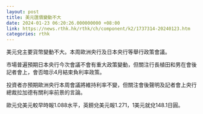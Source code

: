 ```yaml
---
layout: post
title: 美元匯價變動不大
date: 2024-01-23 06:20:26.000000000 +08:00
link: https://news.rthk.hk/rthk/ch/component/k2/1737314-20240123.htm
categories: rthk
---
```


美元兌主要貨幣變動不大。本周歐洲央行及日本央行等舉行政策會議。

市場普遍預期日本央行今次會議不會有重大政策變動，但關注行長植田和男在會後記者會上，會否暗示4月結束負利率政策。

投資者亦預期歐洲央行本周會議將維持利率不變，但關注會後聲明及記者會上央行總裁拉加德有關利率前景的言論。

歐元兌美元較早時報1.088水平，英鎊兌美元報1.271，1美元就兌148.1日圓。
